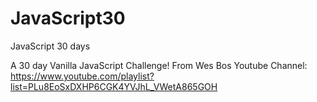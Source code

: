 # JavaScript30
JavaScript 30 days

A 30 day Vanilla JavaScript Challenge! 
From Wes Bos Youtube Channel: 
https://www.youtube.com/playlist?list=PLu8EoSxDXHP6CGK4YVJhL_VWetA865GOH
